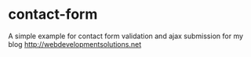 # contact-form
A simple example for contact form validation and ajax submission for my blog http://webdevelopmentsolutions.net
